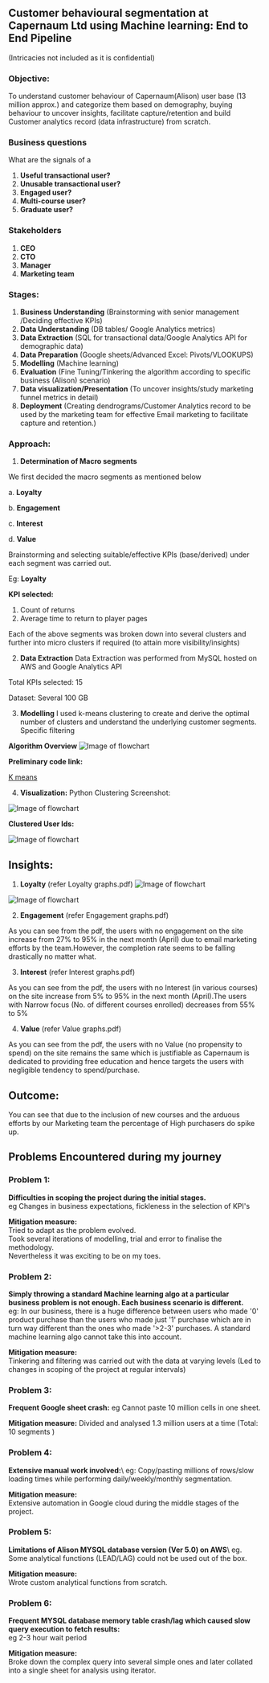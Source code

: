 ## Customer behavioural segmentation at Capernaum Ltd using Machine learning: End to End Pipeline
(Intricacies not included as it is confidential)


### Objective:
 To understand customer behaviour of Capernaum(Alison) user base (13 million approx.) and categorize them based on demography, buying behaviour to uncover insights, facilitate capture/retention and build Customer analytics record (data infrastructure) from scratch.

### Business questions 

What are the signals of a 
1. **Useful transactional user?**
2. **Unusable transactional user?**
3. **Engaged user?**
4. **Multi-course user?**
5. **Graduate user?**

### Stakeholders

1. **CEO**
2. **CTO**
3. **Manager**
4. **Marketing team**

### Stages:

1. **Business Understanding** (Brainstorming with senior management /Deciding effective KPIs)
2. **Data Understanding** (DB tables/ Google Analytics metrics)
3. **Data Extraction** (SQL for transactional data/Google Analytics API for demographic data)
4. **Data Preparation** (Google sheets/Advanced Excel: Pivots/VLOOKUPS)
5. **Modelling** (Machine learning)
6. **Evaluation** (Fine Tuning/Tinkering the algorithm according to specific business (Alison) scenario)
7. **Data visualization/Presentation** (To uncover insights/study marketing funnel metrics in detail)
8. **Deployment** (Creating dendrograms/Customer Analytics record to be used by the marketing team for effective Email marketing to facilitate capture and retention.)


### Approach:



1. **Determination of Macro segments** 

We first decided the macro segments as mentioned below

a. **Loyalty**

b. **Engagement**

c. **Interest**

d. **Value**


Brainstorming and selecting suitable/effective KPIs (base/derived) under each segment was carried out.

Eg: **Loyalty**

**KPI selected:** 
1. Count of returns
2. Average time to return to player pages
 
Each of the above segments was broken down into several clusters and further into micro clusters if required (to attain more visibility/insights)





2. **Data Extraction**
Data Extraction was performed from MySQL hosted on AWS and Google Analytics API

Total KPIs selected: 15

Dataset: Several 100 GB




	



3. **Modelling**
I used k-means clustering to create and derive the optimal number of clusters and understand the underlying customer segments.
Specific filtering 
	
	
**Algorithm Overview**
![Image of flowchart](https://github.com/Tanay7/Machine-Learning/blob/master/Customer_segmentation/Images/ggg.png)

	
**Preliminary code link:**

[K means](https://github.com/Tanay7/Machine-Learning/blob/master/Customer_segmentation/Kmeans%20Clustering%20code%20(draft).ipynb)



4. **Visualization:**
Python Clustering Screenshot:

![Image of flowchart](https://github.com/Tanay7/Machine-Learning/blob/master/Customer_segmentation/Images/5a.PNG)


**Clustered User Ids:**

![Image of flowchart](https://github.com/Tanay7/Machine-Learning/blob/master/Customer_segmentation/Images/2a.png)



## Insights: 

1. **Loyalty** (refer Loyalty graphs.pdf)
![Image of flowchart](https://github.com/Tanay7/Machine-Learning/blob/master/Customer_segmentation/Images/3a.png)

![Image of flowchart](https://github.com/Tanay7/Machine-Learning/blob/master/Customer_segmentation/Images/4a.png)


2. **Engagement** (refer Engagement graphs.pdf)

As you can see from the pdf, the users with no engagement on the site increase from 27% to 95% in the next month (April) due to email marketing efforts by the team.However, the completion rate seems to be falling drastically no matter what.
  
3. **Interest** (refer Interest graphs.pdf)

As you can see from the pdf, the users with no Interest (in various courses) on the site increase from 5% to 95% in the next month (April).The users with Narrow focus (No. of different courses enrolled) decreases from 55% to 5%

4. **Value** (refer Value graphs.pdf)

As you can see from the pdf, the users with no Value (no propensity to spend) on the site remains the same which is justifiable as Capernaum is dedicated to providing free education and hence targets the users with negligible tendency to spend/purchase.
  
  
## Outcome: 
You can see that due to the inclusion of new courses and the arduous efforts by our Marketing team the percentage of High purchasers do spike up.


## Problems Encountered during my journey
	
### Problem 1:
**Difficulties in scoping the project during the initial stages.**\
eg Changes in business expectations, fickleness in the selection of KPI's 

**Mitigation measure:**\
Tried to adapt as the problem evolved.\
Took several iterations of modelling, trial and error to finalise the methodology.\
Nevertheless it was exciting to be on my toes.



### Problem 2: 
**Simply throwing a standard Machine learning algo at a particular business problem is not enough. Each business scenario is different.**\
eg: In our business, there is a huge difference between users who made '0' product purchase than the users who made just '1' purchase which are in turn way different than the ones who made '>2-3' purchases. A standard machine learning algo cannot take this into account.

**Mitigation measure:**\
Tinkering and filtering was carried out with the data at varying levels (Led to changes in scoping of the project at regular intervals)



### Problem 3:
**Frequent Google sheet crash:** eg Cannot paste 10 million cells in one sheet.

**Mitigation measure:** Divided and analysed 1.3 million users at a time (Total: 10 segments )
         
### Problem 4:
**Extensive manual work involved:**\ 
eg: Copy/pasting millions of rows/slow loading times while performing daily/weekly/monthly segmentation.

**Mitigation measure:**\
Extensive automation in Google cloud during the middle stages of the project.



### Problem 5:
**Limitations of Alison MYSQL database version (Ver 5.0) on AWS**\ 
eg. Some analytical functions (LEAD/LAG) could not be used out of the box.

**Mitigation measure:**\
Wrote custom analytical functions from scratch.



### Problem 6:
**Frequent MYSQL database memory table crash/lag which caused slow query execution to fetch results:**\
eg 2-3 hour wait period 

**Mitigation measure:**\
Broke down the complex query into several simple ones and later collated into a single sheet for analysis using iterator.



